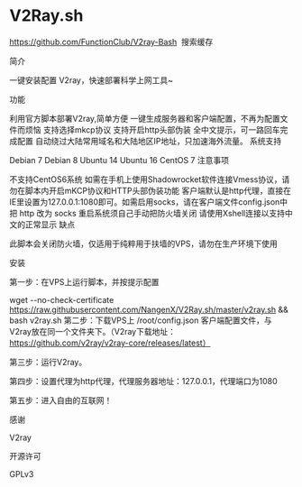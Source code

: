 # V2Ray.sh
https://github.com/FunctionClub/V2ray-Bash  搜索缓存

简介

一键安装配置 V2ray，快速部署科学上网工具~

功能

利用官方脚本部署V2ray,简单方便
一键生成服务器和客户端配置，不再为配置文件而烦恼
支持选择mkcp协议
支持开启http头部伪装
全中文提示，可一路回车完成配置
自动绕过大陆常用域名和大陆地区IP地址，只加速海外流量。
系统支持

Debian 7
Debian 8
Ubuntu 14
Ubuntu 16
CentOS 7
注意事项

不支持CentOS6系统
如需在手机上使用Shadowrocket软件连接Vmess协议，请勿在脚本内开启mKCP协议和HTTP头部伪装功能
客户端默认是http代理，直接在IE里设置为127.0.0.1:1080即可。如需启用socks，请在客户端文件config.json中把 http 改为 socks
重启系统须自己手动把防火墙关闭
请使用Xshell连接以支持中文的正常显示
缺点

此脚本会关闭防火墙，仅适用于纯粹用于扶墙的VPS，请勿在生产环境下使用

安装

第一步：在VPS上运行脚本，并按提示配置

wget --no-check-certificate https://raw.githubusercontent.com/NangenX/V2Ray.sh/master/v2ray.sh && bash v2ray.sh
第二步：下载VPS上 /root/config.json 客户端配置文件，与V2ray放在同一个文件夹下。（V2ray下载地址：https://github.com/v2ray/v2ray-core/releases/latest）

第三步：运行V2ray。

第四步：设置代理为http代理，代理服务器地址：127.0.0.1，代理端口为1080

第五步：进入自由的互联网！

感谢

V2ray

开源许可

GPLv3
